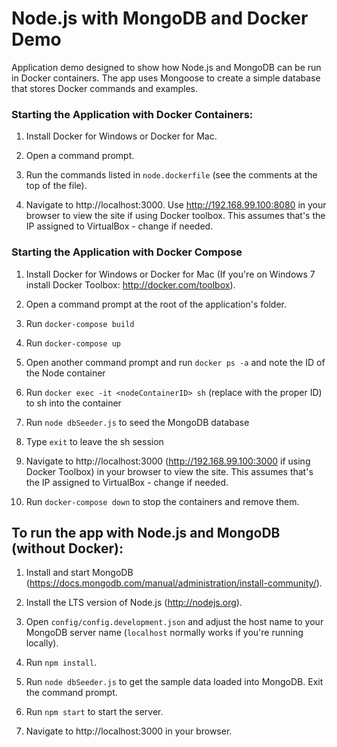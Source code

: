 # Node.js with MongoDB and Docker Demo

Application demo designed to show how Node.js and MongoDB can be run in Docker containers. 
The app uses Mongoose to create a simple database that stores Docker commands and examples. 

### Starting the Application with Docker Containers:

1. Install Docker for Windows or Docker for Mac.

2. Open a command prompt.

3. Run the commands listed in `node.dockerfile` (see the comments at the top of the file).

4. Navigate to http://localhost:3000. Use http://192.168.99.100:8080 in your browser to view the site if using Docker toolbox. This assumes that's the IP assigned to VirtualBox - change if needed.


### Starting the Application with Docker Compose

1. Install Docker for Windows or Docker for Mac (If you're on Windows 7 install Docker Toolbox: http://docker.com/toolbox).

2. Open a command prompt at the root of the application's folder.

3. Run `docker-compose build`

4. Run `docker-compose up`

5. Open another command prompt and run `docker ps -a` and note the ID of the Node container

6. Run `docker exec -it <nodeContainerID> sh` (replace <nodeContainerID> with the proper ID) to sh into the container

7. Run `node dbSeeder.js` to seed the MongoDB database

8. Type `exit` to leave the sh session

9. Navigate to http://localhost:3000 (http://192.168.99.100:3000 if using Docker Toolbox) in your browser to view the site. This assumes that's the IP assigned to VirtualBox - change if needed.

10. Run `docker-compose down` to stop the containers and remove them.

## To run the app with Node.js and MongoDB (without Docker):

1. Install and start MongoDB (https://docs.mongodb.com/manual/administration/install-community/).

2. Install the LTS version of Node.js (http://nodejs.org).

3. Open `config/config.development.json` and adjust the host name to your MongoDB server name (`localhost` normally works if you're running locally). 

4. Run `npm install`.

5. Run `node dbSeeder.js` to get the sample data loaded into MongoDB. Exit the command prompt.

6. Run `npm start` to start the server.

7. Navigate to http://localhost:3000 in your browser.




